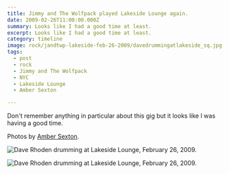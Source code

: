 ```yaml
---
title: Jimmy and The Wolfpack played Lakeside Lounge again.
date: 2009-02-26T11:00:00.000Z
summary: Looks like I had a good time at least.
excerpt: Looks like I had a good time at least.
category: timeline
image: rock/jandtwp-lakeside-feb-26-2009/davedrummingatlakeside_sq.jpg
tags:
  - post 
  - rock
  - Jimmy and The Wolfpack
  - NYC
  - Lakeside Lounge
  - Amber Sexton

---
```


Don't remember anything in particular about this gig but it looks like I was having a good time.

Photos by <a href="https://ambersexton.com" target="_blank">Amber Sexton</a>.

![Dave Rhoden drumming at Lakeside Lounge, February 26, 2009.](/static/img/rock/jandtwp-lakeside-feb-26-2009/davedrummingatlakeside_sm.jpg "Dave Rhoden drumming at Lakeside Lounge, February 26, 2009.")

![Dave Rhoden drumming at Lakeside Lounge, February 26, 2009.](/static/img/rock/jandtwp-lakeside-feb-26-2009/david-drumming-at-lakeside-3-feb-26-2009.jpg "Dave Rhoden drumming at Lakeside Lounge, February 26, 2009.")
